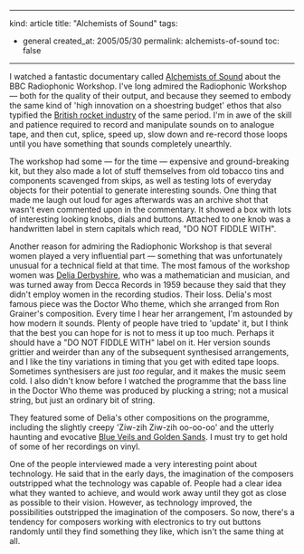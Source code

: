-----
kind: article
title: "Alchemists of Sound"
tags:
- general
created_at: 2005/05/30
permalink: alchemists-of-sound
toc: false
-----

<p>I watched a fantastic documentary called <a href="http://www.bbc.co.uk/bbcfour/music/features/alchemists.shtml">Alchemists of Sound</a> about the BBC Radiophonic Workshop. I've long admired the Radiophonic Workshop &mdash; both for the quality of their output, and because they seemed to embody the same kind of 'high innovation on a shoestring budget' ethos that also typified the <a href="http://www.rousette.org.uk/blog/archives/2004/11/17/british-rocket-scientists/">British rocket industry</a> of the same period. I'm in awe of the skill and patience required to record and manipulate sounds on to analogue tape, and then cut, splice, speed up, slow down and re-record those loops until you have something that sounds completely unearthly.</p>

<p>The workshop had some &mdash; for the time &mdash; expensive and ground-breaking kit, but they also made a lot of stuff themselves from old tobacco tins and components scavenged from skips, as well as testing lots of everyday objects for their potential to generate interesting sounds. One thing that made me laugh out loud for ages afterwards was an archive shot that wasn't even commented upon in the commentary. It showed a box with lots of interesting looking knobs, dials and buttons. Attached to one knob was a handwritten label in stern capitals which read, "DO NOT FIDDLE WITH".</p>

<p>Another reason for admiring the Radiophonic Workshop is that several women played a very influential part &mdash; something that was unfortunately unusual for a technical field at that time. The most famous of the workshop women was <a href="http://www.delia-derbyshire.org/">Delia Derbyshire</a>, who was a mathematician and musician, and was turned away from Decca Records in 1959 because they said that they didn't employ women in the recording studios. Their loss. Delia's most famous piece was the Doctor Who theme, which she arranged from Ron Grainer's composition. Every time I hear her arrangement, I'm astounded by how modern it sounds. Plenty of people have tried to 'update' it, but I think that the best you can hope for is not to mess it up too much. Perhaps it should have a "DO NOT FIDDLE WITH" label on it. Her version sounds grittier and weirder than any of the subsequent synthesised arrangements, and I like the tiny variations in timing that you get with edited tape loops. Sometimes synthesisers are just <em>too</em> regular, and it makes the music seem cold. I also didn't know before I watched the programme that the bass line in the Doctor Who theme was produced by plucking a string; not a musical string, but just an ordinary bit of string.</p>

<p>They featured some of Delia's other compositions on the programme, including the slightly creepy 'Ziw-zih Ziw-zih oo-oo-oo' and the utterly haunting and evocative <a href="http://www.delia-derbyshire.org/sound/blueveiledit.mp3">Blue Veils and Golden Sands</a>. I must try to get hold of some of her recordings on vinyl.</p>

<p>One of the people interviewed made a very interesting point about technology. He said that in the early days, the imagination of the composers outstripped what the technology was capable of. People had a clear idea what they wanted to achieve, and would work away until they got as close as possible to their vision. However, as technology improved, the possibilities outstripped the imagination of the composers. So now, there's a tendency for composers working with electronics to try out buttons randomly until they find something they like, which isn't the same thing at all.</p>



